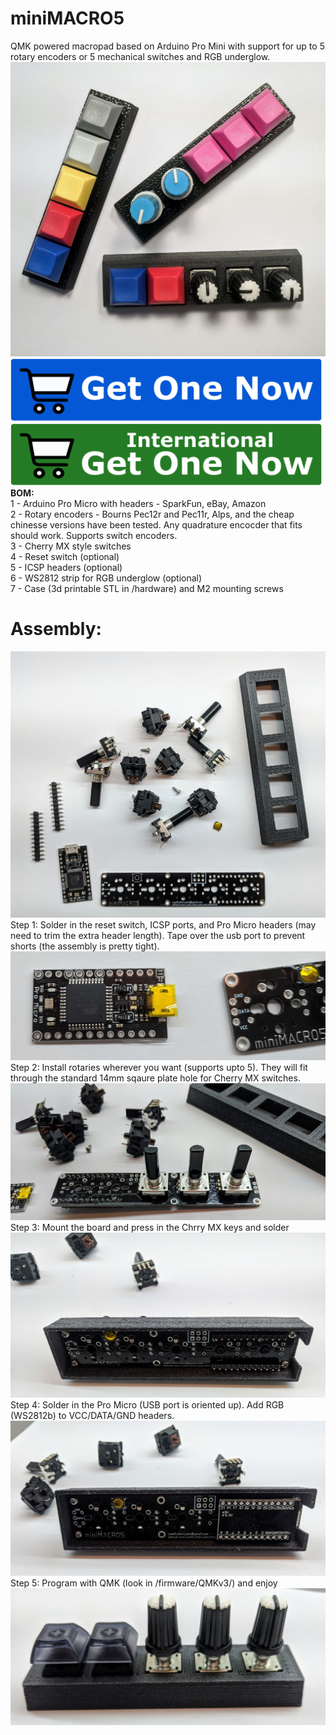 # miniMACRO5
QMK powered macropad based on Arduino Pro Mini with support for up to 5 rotary encoders or 5 mechanical switches and RGB underglow.
![](photos/finishedshow.jpg)
<br>
<a href="https://www.tindie.com/products/13487/" target="_blank"><img src="https://github.com/LeafCutterLabs/docs/blob/master/getonenow.png" width="500"></a>
<br>
<a href="https://www.etsy.com/listing/772600648/minimacro5-a-custom-programmable" target="_blank"><img src="https://github.com/LeafCutterLabs/docs/blob/master/intgetonenow.png" width="500"></a>
<br><b>BOM:</b>
<br>1 - Arduino Pro Micro with headers - SparkFun, eBay, Amazon
<br>2 - Rotary encoders - Bourns Pec12r and Pec11r, Alps, and the cheap chinesse versions have been tested. Any quadrature encocder that fits should work. Supports switch encoders.
<br>3 - Cherry MX style switches
<br>4 - Reset switch (optional)
<br>5 - ICSP headers (optional)
<br>6 - WS2812 strip for RGB underglow (optional)
<br>7 - Case (3d printable STL in /hardware) and M2 mounting screws
<br><h1>Assembly:</h1>
![](photos/parts.jpg)
Step 1: Solder in the reset switch, ICSP ports, and Pro Micro headers (may need to trim the extra header length). Tape over the usb port to prevent shorts (the assembly is pretty tight).
![](photos/tape.jpg)
Step 2: Install rotaries wherever you want (supports upto 5). They will fit through the standard 14mm sqaure plate hole for Cherry MX switches.
![](photos/rotaries.jpg)
Step 3: Mount the board and press in the Chrry MX keys and solder
![](photos/casemount.jpg)
Step 4: Solder in the Pro Micro (USB port is oriented up). Add RGB (WS2812b) to VCC/DATA/GND headers.
![](photos/promicro.jpg)
Step 5: Program with QMK (look in /firmware/QMKv3/) and enjoy
![](photos/finish2.jpg)

